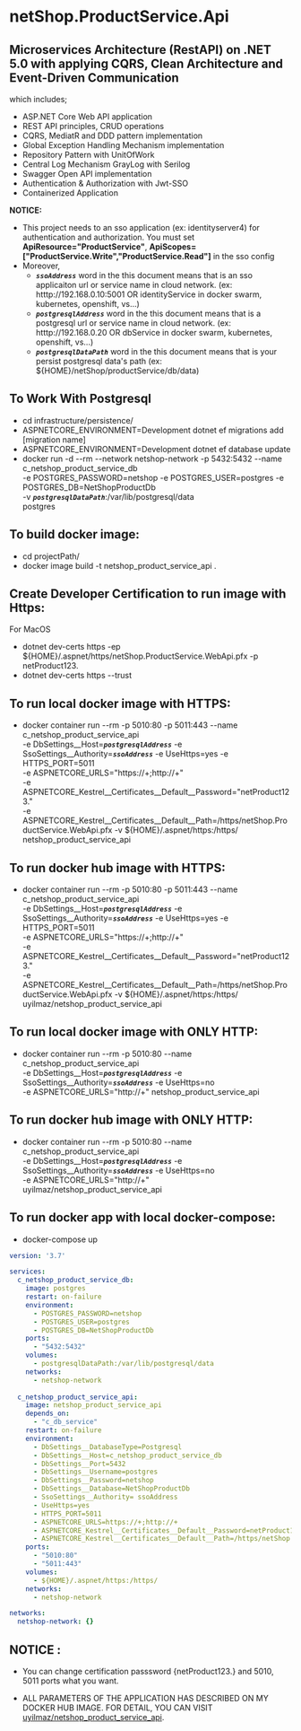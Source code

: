 # netShop.ProductService.Api
## Microservices Architecture (RestAPI) on .NET 5.0 with applying CQRS, Clean Architecture and Event-Driven Communication

 which includes; 
 * ASP.NET Core Web API application
 * REST API principles, CRUD operations
 * CQRS, MediatR and DDD pattern implementation
 * Global Exception Handling Mechanism implementation
 * Repository Pattern with UnitOfWork
 * Central Log Mechanism GrayLog with Serilog
 * Swagger Open API implementation
 * Authentication & Authorization with Jwt-SSO 
 * Containerized Application
 
 **NOTICE:** 
 * This project needs to an sso application (ex: identityserver4) for authentication and authorization. You must set **ApiResource="ProductService"**, **ApiScopes=["ProductService.Write","ProductService.Read"]** in the sso config
 * Moreover, 
   * ***```ssoAddress```*** word in the this document means that is an sso applicaiton url or service name in cloud network. (ex: htttp://192.168.0.10:5001 OR identityService in docker swarm, kubernetes, openshift, vs...)
   * ***```postgresqlAddress```*** word in the this document means that is a postgresql url or service name in cloud network. (ex: htttp://192.168.0.20 OR dbService in docker swarm, kubernetes, openshift, vs...)
   * ***```postgresqlDataPath```*** word in the this document means that is your persist postgresql data's path (ex: ${HOME}/netShop/productService/db/data)

 ## To Work With Postgresql
 * cd infrastructure/persistence/
 * ASPNETCORE_ENVIRONMENT=Development dotnet ef migrations add [migration name]
 * ASPNETCORE_ENVIRONMENT=Development dotnet ef database update
 * docker run -d --rm --network netshop-network -p 5432:5432 --name c_netshop_product_service_db \
-e POSTGRES_PASSWORD=netshop -e POSTGRES_USER=postgres -e POSTGRES_DB=NetShopProductDb \
-v ***```postgresqlDataPath```***:/var/lib/postgresql/data \
postgres

 ## To build docker image:
 * cd projectPath/
 * docker image build -t netshop_product_service_api .

## Create Developer Certification to run image with Https:
 For MacOS
 * dotnet dev-certs https -ep ${HOME}/.aspnet/https/netShop.ProductService.WebApi.pfx -p netProduct123.
 * dotnet dev-certs https --trust

## To run local docker image with HTTPS:
 * docker container run --rm -p 5010:80 -p 5011:443 --name c_netshop_product_service_api \
-e DbSettings__Host=***```postgresqlAddress```*** -e SsoSettings__Authority=***```ssoAddress```*** -e UseHttps=yes -e HTTPS_PORT=5011 \
-e ASPNETCORE_URLS="https://+;http://+" \
-e ASPNETCORE_Kestrel__Certificates__Default__Password="netProduct123." \
-e ASPNETCORE_Kestrel__Certificates__Default__Path=/https/netShop.ProductService.WebApi.pfx -v ${HOME}/.aspnet/https:/https/ \
netshop_product_service_api

## To run docker hub image with HTTPS:
 * docker container run --rm -p 5010:80 -p 5011:443 --name c_netshop_product_service_api \
-e DbSettings__Host=***```postgresqlAddress```*** -e SsoSettings__Authority=***```ssoAddress```*** -e UseHttps=yes -e HTTPS_PORT=5011 \
-e ASPNETCORE_URLS="https://+;http://+" \
-e ASPNETCORE_Kestrel__Certificates__Default__Password="netProduct123." \
-e ASPNETCORE_Kestrel__Certificates__Default__Path=/https/netShop.ProductService.WebApi.pfx -v ${HOME}/.aspnet/https:/https/ \
uyilmaz/netshop_product_service_api

## To run local docker image with ONLY HTTP:
* docker container run --rm -p 5010:80 --name c_netshop_product_service_api \
-e DbSettings__Host=***```postgresqlAddress```*** -e SsoSettings__Authority=***```ssoAddress```*** -e UseHttps=no \
-e ASPNETCORE_URLS="http://+" netshop_product_service_api

## To run docker hub image with ONLY HTTP:
* docker container run --rm -p 5010:80 --name c_netshop_product_service_api \
-e DbSettings__Host=***```postgresqlAddress```*** -e SsoSettings__Authority=***```ssoAddress```*** -e UseHttps=no \
-e ASPNETCORE_URLS="http://+" \
uyilmaz/netshop_product_service_api

## To run docker app with local docker-compose:
* docker-compose up
```yml
version: '3.7'

services:
  c_netshop_product_service_db:
    image: postgres
    restart: on-failure
    environment:
      - POSTGRES_PASSWORD=netshop
      - POSTGRES_USER=postgres 
      - POSTGRES_DB=NetShopProductDb
    ports:
      - "5432:5432"
    volumes:
      - postgresqlDataPath:/var/lib/postgresql/data
    networks:
      - netshop-network
      
  c_netshop_product_service_api:
    image: netshop_product_service_api
    depends_on:
      - "c_db_service"
    restart: on-failure
    environment:
      - DbSettings__DatabaseType=Postgresql
      - DbSettings__Host=c_netshop_product_service_db
      - DbSettings__Port=5432
      - DbSettings__Username=postgres
      - DbSettings__Password=netshop
      - DbSettings__Database=NetShopProductDb
      - SsoSettings__Authority= ssoAddress
      - UseHttps=yes
      - HTTPS_PORT=5011
      - ASPNETCORE_URLS=https://+;http://+      
      - ASPNETCORE_Kestrel__Certificates__Default__Password=netProduct123.
      - ASPNETCORE_Kestrel__Certificates__Default__Path=/https/netShop.ProductService.WebApi.pfx
    ports:
      - "5010:80"
      - "5011:443"
    volumes:
      - ${HOME}/.aspnet/https:/https/
    networks:
      - netshop-network

networks:
  netshop-network: {}
```

## NOTICE :
* You can change certification passsword {netProduct123.} and 5010, 5011 ports what you want.

* ALL PARAMETERS OF THE APPLICATION HAS DESCRIBED ON MY DOCKER HUB IMAGE. FOR DETAIL, YOU CAN VISIT [uyilmaz/netshop_product_service_api](https://hub.docker.com/r/uyilmaz/netshop_product_service_api).
 
